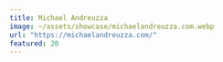 ```yaml
---
title: Michael Andreuzza
image: ~/assets/showcase/michaelandreuzza.com.webp
url: "https://michaelandreuzza.com/"
featured: 20
---
```

